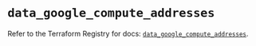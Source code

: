 # `data_google_compute_addresses`

Refer to the Terraform Registry for docs: [`data_google_compute_addresses`](https://registry.terraform.io/providers/hashicorp/google/5.16.0/docs/data-sources/compute_addresses).
